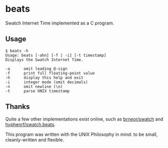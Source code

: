 # beats
Swatch Internet Time implemented as a C program.

## Usage
```console
$ beats -h
Usage: beats [-ahn] [-f | -i] [-t timestamp]
Displays the Swatch Internet Time.

-a      omit leading @-sign
-f      print full floating-point value
-h      display this help and exit
-i      integer mode (omit decimals)
-n      omit newline (\n)
-t      parse UNIX timestamp
```

## Thanks
Quite a few other implementations exist online, such as [brneor/swatch](https://github.com/brneor/swatch) and [hyphenrf/swatch.beats](https://github.com/hyphenrf/swatch.beats).

This program was written with the UNIX Philosophy in mind: to be small, cleanly-written and flexible.
